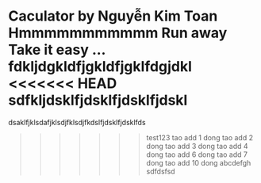 Caculator by Nguyễn Kim Toan
Hmmmmmmmmmmm
Run away
Take it easy ...
fdkljdgkldfjgkldfjgklfdgjdkl
<<<<<<< HEAD
sdfkljdsklfjdsklfjdsklfjdskl
=======
dsaklfjklsdafjklsdjfklsdjfkdslfjdsklfjdsklfds
>>>>>>> test123
tao add 1 dong
tao add 2 dong
tao add 3 dong
tao add 4 dong
tao add 6 dong
tao add 7 dong
tao add 10 dong
abcdefgh
sdfdsfsd
